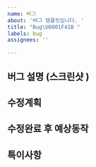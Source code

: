 ```yaml
---
name: 버그
about: '버그 템플릿입니다. '
title: "Bug\U0001F41B "
labels: bug
assignees: ''

---
```


**버그 설명 (스크린샷 )**
---


**수정계획**
---


**수정완료 후 예상동작**
---


**특이사항**
---
